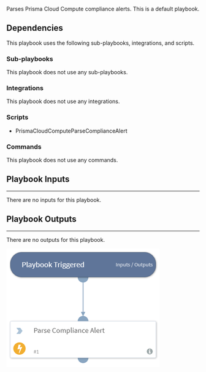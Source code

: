 Parses Prisma Cloud Compute compliance alerts. This is a default playbook.

## Dependencies
This playbook uses the following sub-playbooks, integrations, and scripts.

### Sub-playbooks
This playbook does not use any sub-playbooks.

### Integrations
This playbook does not use any integrations.

### Scripts
* PrismaCloudComputeParseComplianceAlert

### Commands
This playbook does not use any commands.

## Playbook Inputs
---
There are no inputs for this playbook.

## Playbook Outputs
---
There are no outputs for this playbook.

![Prisma_Cloud_Compute_Compliance_Alert](https://github.com/demisto/content/blob/1bdd5229392bd86f0cc58265a24df23ee3f7e662/docs/images/playbooks/Prisma_Cloud_Compute_Compliance_Alert.png)
